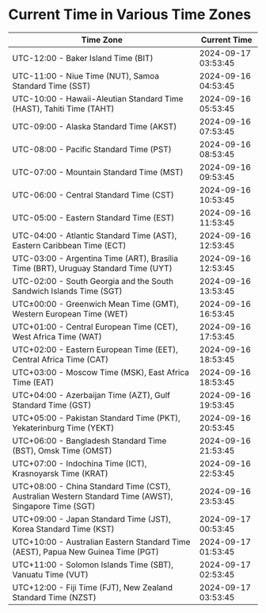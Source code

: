 # Current Time in Various Time Zones

| Time Zone | Current Time |
|-----------|--------------|
| UTC-12:00 - Baker Island Time (BIT) | 2024-09-17 03:53:45 |
| UTC-11:00 - Niue Time (NUT), Samoa Standard Time (SST) | 2024-09-16 04:53:45 |
| UTC-10:00 - Hawaii-Aleutian Standard Time (HAST), Tahiti Time (TAHT) | 2024-09-16 05:53:45 |
| UTC-09:00 - Alaska Standard Time (AKST) | 2024-09-16 07:53:45 |
| UTC-08:00 - Pacific Standard Time (PST) | 2024-09-16 08:53:45 |
| UTC-07:00 - Mountain Standard Time (MST) | 2024-09-16 09:53:45 |
| UTC-06:00 - Central Standard Time (CST) | 2024-09-16 10:53:45 |
| UTC-05:00 - Eastern Standard Time (EST) | 2024-09-16 11:53:45 |
| UTC-04:00 - Atlantic Standard Time (AST), Eastern Caribbean Time (ECT) | 2024-09-16 12:53:45 |
| UTC-03:00 - Argentina Time (ART), Brasília Time (BRT), Uruguay Standard Time (UYT) | 2024-09-16 12:53:45 |
| UTC-02:00 - South Georgia and the South Sandwich Islands Time (SGT) | 2024-09-16 13:53:45 |
| UTC±00:00 - Greenwich Mean Time (GMT), Western European Time (WET) | 2024-09-16 16:53:45 |
| UTC+01:00 - Central European Time (CET), West Africa Time (WAT) | 2024-09-16 17:53:45 |
| UTC+02:00 - Eastern European Time (EET), Central Africa Time (CAT) | 2024-09-16 18:53:45 |
| UTC+03:00 - Moscow Time (MSK), East Africa Time (EAT) | 2024-09-16 18:53:45 |
| UTC+04:00 - Azerbaijan Time (AZT), Gulf Standard Time (GST) | 2024-09-16 19:53:45 |
| UTC+05:00 - Pakistan Standard Time (PKT), Yekaterinburg Time (YEKT) | 2024-09-16 20:53:45 |
| UTC+06:00 - Bangladesh Standard Time (BST), Omsk Time (OMST) | 2024-09-16 21:53:45 |
| UTC+07:00 - Indochina Time (ICT), Krasnoyarsk Time (KRAT) | 2024-09-16 22:53:45 |
| UTC+08:00 - China Standard Time (CST), Australian Western Standard Time (AWST), Singapore Time (SGT) | 2024-09-16 23:53:45 |
| UTC+09:00 - Japan Standard Time (JST), Korea Standard Time (KST) | 2024-09-17 00:53:45 |
| UTC+10:00 - Australian Eastern Standard Time (AEST), Papua New Guinea Time (PGT) | 2024-09-17 01:53:45 |
| UTC+11:00 - Solomon Islands Time (SBT), Vanuatu Time (VUT) | 2024-09-17 02:53:45 |
| UTC+12:00 - Fiji Time (FJT), New Zealand Standard Time (NZST) | 2024-09-17 03:53:45 |
